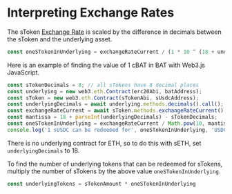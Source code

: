 # Interpreting Exchange Rates

The sToken [Exchange Rate](../../stokens/exchange-rate.md) is scaled by the difference in decimals between the sToken and the underlying asset.

```javascript
const oneSTokenInUnderlying = exchangeRateCurrent / (1 * 10 ^ (18 + underlyingDecimals - sTokenDecimals))
```

Here is an example of finding the value of 1 cBAT in BAT with Web3.js JavaScript.

```javascript
const sTokenDecimals = 8; // all sTokens have 8 decimal places
const underlying = new web3.eth.Contract(erc20Abi, batAddress);
const sToken = new web3.eth.Contract(sTokenAbi, sUsdcAddress);
const underlyingDecimals = await underlying.methods.decimals().call();
const exchangeRateCurrent = await sToken.methods.exchangeRateCurrent().call();
const mantissa = 18 + parseInt(underlyingDecimals) - sTokenDecimals;
const oneSTokenInUnderlying = exchangeRateCurrent / Math.pow(10, mantissa);
console.log('1 sUSDC can be redeemed for', oneSTokenInUnderlying, 'USDC');
```

There is no underlying contract for ETH, so to do this with sETH, set `underlyingDecimals` to 18.

To find the number of underlying tokens that can be redeemed for sTokens, multiply the number of sTokens by the above value `oneSTokenInUnderlying`.

```javascript
const underlyingTokens = sTokenAmount * oneSTokenInUnderlying
```

